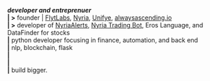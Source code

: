 <p>
  <b><i>developer and entreprenuer</i></b><br>
  <b>| ></b> founder | <a href='https://FlytLaboratories.com'>FlytLabs</a>, <a href='https://nyriabot.io'>Nyria</a>, <a href='https://Unifye.me'>Unifye</a>, <a href='https://www.alwaysascending.io'>alwaysascending.io</a><br>
  <b>| ></b> developer of <a href='https://twitter.com/nyriaalerts'>NyriaAlerts</a>, <a href='https://twitter.com/botnyria'>Nyria Trading Bot</a>, <a href'https://github.com/xozxro/Eros'>Eros Language</a>, and DataFinder for stocks<br>
<b>|</b> python developer focusing in finance, automation, and back end<br>
<b>|</b> nlp, blockchain, flask<br>
<b>|</b> <br>
<b>|</b> <br>
<b>|</b> build bigger.<br>
</p>
